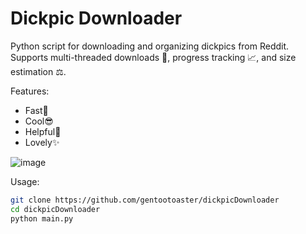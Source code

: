 # Dickpic Downloader
Python script for downloading and organizing dickpics from Reddit. Supports multi-threaded downloads 🚀, progress tracking 📈, and size estimation ⚖.

Features:
- Fast🚀
- Cool😎
- Helpful💖
- Lovely✨

![image](https://github.com/user-attachments/assets/cd37837c-2618-43bf-9539-97465ca10966)

Usage:
```bash
git clone https://github.com/gentootoaster/dickpicDownloader
cd dickpicDownloader
python main.py
```
